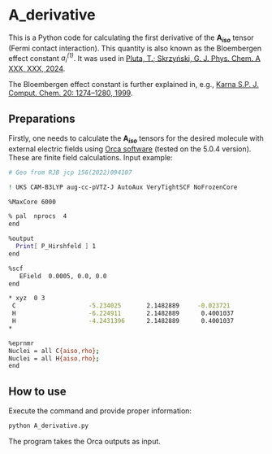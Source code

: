 # A_derivative
This is a Python code for calculating the first derivative of the **A<sub>*iso*</sub>** tensor (Fermi contact interaction). This quantity is also known as the Bloembergen effect constant *a<sub>i</sub><sup>(1)</sup>*. It was used in [Pluta, T.; Skrzyński, G. J. Phys. Chem. A XXX, XXX, 2024](doi.org/10.1021/acs.jpca.4c04480).

The Bloembergen effect constant is further explained in, e.g., [Karna S.P. J. Comput. Chem. 20: 1274–1280, 1999](doi.org/10.1002/(SICI)1096-987X(199909)20:12<1274::AID-JCC7>3.0.CO;2-7).

## Preparations
Firstly, one needs to calculate the **A<sub>*iso*</sub>** tensors for the desired molecule with external electric fields using [Orca software](https://orcaforum.kofo.mpg.de) (tested on the 5.0.4 version). These are finite field calculations. Input example:
```sh
# Geo from RJB jcp 156(2022)094107                                                                                                                                                                                 

! UKS CAM-B3LYP aug-cc-pVTZ-J AutoAux VeryTightSCF NoFrozenCore

%MaxCore 6000

% pal  nprocs  4
end

%output
  Print[ P_Hirshfeld ] 1
end

%scf
   EField  0.0005, 0.0, 0.0
end

* xyz  0 3
 C                    -5.234025       2.1482889     -0.023721
 H                    -6.224911       2.1482889      0.4001037
 H                    -4.2431396      2.1482889      0.4001037
*

%eprnmr
Nuclei = all C{aiso,rho};
Nuclei = all H{aiso,rho};
end
```


## How to use
Execute the command and provide proper information:
```sh
python A_derivative.py
```

The program takes the Orca outputs as input.
